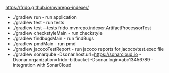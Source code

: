 https://frido.github.io/mvnrepo-indexer/ 

* ./gradlew run - run application
* ./gradlew test - run tests
* ./gradlew test --tests frido.mvnrepo.indexer.ArtifactProcessorTest
* ./gradlew checkstyleMain - run checkstyle
* ./gradlew findbugsMain - run findBugs
* ./gradlew pmdMain - run pmd
* ./gradlew jacocoTestReport - run jacoco reports for jacoco/test.exec file
* ./gradlew sonarqube -Dsonar.host.url=https://sonarcloud.io -Dsonar.organization=frido-bitbucket -Dsonar.login=abc13456789 - integration with SonarCloud
